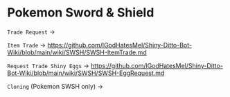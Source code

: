 # Pokemon Sword & Shield

`Trade Request` -> 

`Item Trade` -> https://github.com/lGodHatesMel/Shiny-Ditto-Bot-Wiki/blob/main/wiki/SWSH/SWSH-ItemTrade.md

`Request Trade Shiny Eggs` -> https://github.com/lGodHatesMel/Shiny-Ditto-Bot-Wiki/blob/main/wiki/SWSH/SWSH-EggRequest.md

`Cloning` (Pokemon SWSH only) -> 